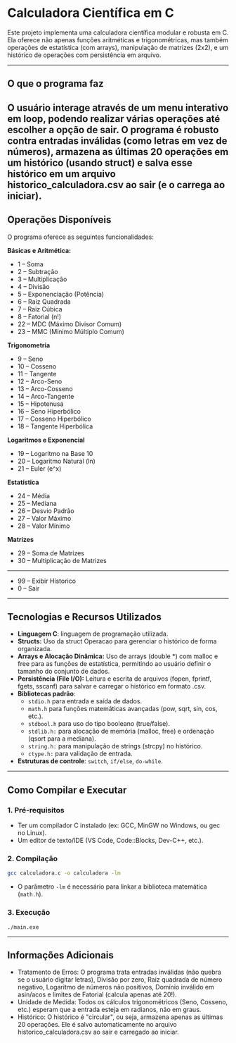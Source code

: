 # Calculadora Científica em C

Este projeto implementa uma calculadora científica modular e robusta em C. Ela oferece não apenas funções aritméticas e trigonométricas, mas também operações de estatística (com arrays), manipulação de matrizes (2x2), e um histórico de operações com persistência em arquivo.

-----

## O que o programa faz

O usuário interage através de um menu interativo em loop, podendo realizar várias operações até escolher a opção de sair. O programa é robusto contra entradas inválidas (como letras em vez de números), armazena as últimas 20 operações em um histórico (usando struct) e salva esse histórico em um arquivo historico_calculadora.csv ao sair (e o carrega ao iniciar).
-----

## Operações Disponíveis

O programa oferece as seguintes funcionalidades:

**Básicas e Aritmética:**

  * 1 – Soma 
  * 2 – Subtração 
  * 3 – Multiplicação 
  * 4 – Divisão 
  * 5 – Exponenciação (Potência)
  * 6 – Raiz Quadrada
  * 7 – Raiz Cúbica
  * 8 – Fatorial (n!)
  * 22 – MDC (Máximo Divisor Comum)
  * 23 – MMC (Mínimo Múltiplo Comum)

**Trigonometria**

  * 9 – Seno
  * 10 – Cosseno
  * 11 – Tangente
  * 12 – Arco-Seno
  * 13 – Arco-Cosseno
  * 14 – Arco-Tangente
  * 15 – Hipotenusa
  * 16 – Seno Hiperbólico
  * 17 – Cosseno Hiperbólico
  * 18 – Tangente Hiperbólica

**Logaritmos e Exponencial**

  * 19 – Logaritmo na Base 10
  * 20 – Logaritmo Natural (ln)
  * 21 – Euler (e^x)

**Estatística**

  * 24 – Média
  * 25 – Mediana
  * 26 – Desvio Padrão
  * 27 – Valor Máximo
  * 28 – Valor Mínimo

**Matrizes**

  * 29 – Soma de Matrizes
  * 30 – Multiplicação de Matrizes
  * *****
  * 99 – Exibir Hístorico
  * 0 – Sair
  
-----

## Tecnologias e Recursos Utilizados

  * **Linguagem C**: linguagem de programação utilizada.
  * **Structs:** Uso da struct Operacao para gerenciar o histórico de forma organizada.
  * **Arrays e Alocação Dinâmica:** Uso de arrays (double *) com malloc e free para as funções de estatística, permitindo ao usuário definir o tamanho do conjunto de dados.
  * **Persistência (File I/O):** Leitura e escrita de arquivos (fopen, fprintf, fgets, sscanf) para salvar e carregar o histórico em formato .csv.
  * **Bibliotecas padrão**:
      * `stdio.h` para entrada e saída de dados.
      * `math.h` para funções matemáticas avançadas (pow, sqrt, sin, cos, etc.).
      * `stdbool.h` para uso do tipo booleano (true/false).
      * `stdlib.h:` para alocação de memória (malloc, free) e ordenação (qsort para a mediana).
      * `string.h:` para manipulação de strings (strcpy) no histórico.
      * `ctype.h:` para validação de entrada.
  * **Estruturas de controle**: `switch`, `if/else`, `do-while`.

-----

## Como Compilar e Executar

### 1\. Pré-requisitos

  * Ter um compilador C instalado (ex: GCC, MinGW no Windows, ou gec no Linux).
  * Um editor de texto/IDE (VS Code, Code::Blocks, Dev-C++, etc.).

### 2\. Compilação

```bash
gcc calculadora.c -o calculadora -lm
```

  * O parâmetro `-lm` é necessário para linkar a biblioteca matemática (`math.h`).

### 3\. Execução
```
./main.exe
```
-----

## Informações Adicionais

  * Tratamento de Erros: O programa trata entradas inválidas (não quebra se o usuário digitar letras), Divisão por zero, Raiz quadrada de número negativo, Logaritmo de números não positivos, Domínio inválido em asin/acos e limites de Fatorial (calcula apenas até 20!).
  * Unidade de Medida: Todos os cálculos trigonométricos (Seno, Cosseno, etc.) esperam que a entrada esteja em radianos, não em graus.
  * Histórico: O histórico é "circular", ou seja, armazena apenas as últimas 20 operações. Ele é salvo automaticamente no arquivo historico_calculadora.csv ao sair e carregado ao iniciar.
